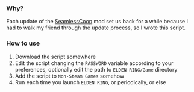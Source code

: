 ### Why?
Each update of the [SeamlessCoop](https://github.com/LukeYui/EldenRingSeamlessCoopRelease) mod set us back for a while because I had to walk my friend through the update process, so I wrote this script.

### How to use
1. Download the script somewhere
2. Edit the script changing the `PASSWORD` variable according to your preferences, optionally edit the path to `ELDEN RING/Game` directory
3. Add the script to `Non-Steam Games` somehow
4. Run each time you launch `ELDEN RING`, or periodically, or else
